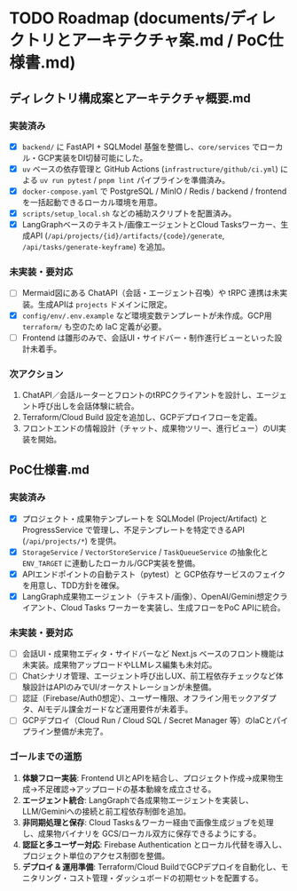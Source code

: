 # TODO Roadmap (documents/ディレクトリとアーキテクチャ案.md / PoC仕様書.md)

## ディレクトリ構成案とアーキテクチャ概要.md
### 実装済み
- [x] `backend/` に FastAPI + SQLModel 基盤を整備し、`core/services` でローカル・GCP実装をDI切替可能にした。
- [x] `uv` ベースの依存管理と GitHub Actions (`infrastructure/github/ci.yml`) による `uv run pytest` / `pnpm lint` パイプラインを準備済み。
- [x] `docker-compose.yaml` で PostgreSQL / MinIO / Redis / backend / frontend を一括起動できるローカル環境を用意。
- [x] `scripts/setup_local.sh` などの補助スクリプトを配置済み。
- [x] LangGraphベースのテキスト/画像エージェントとCloud Tasksワーカー、生成API (`/api/projects/{id}/artifacts/{code}/generate`, `/api/tasks/generate-keyframe`) を追加。

### 未実装・要対応
- [ ] Mermaid図にある ChatAPI（会話・エージェント召喚）や tRPC 連携は未実装。生成APIは `projects` ドメインに限定。
- [x] `config/env/.env.example` など環境変数テンプレートが未作成。GCP用 `terraform/` も空のため IaC 定義が必要。
- [ ] Frontend は雛形のみで、会話UI・サイドバー・制作進行ビューといった設計未着手。

### 次アクション
1. ChatAPI／会話ルーターとフロントのtRPCクライアントを設計し、エージェント呼び出しを会話体験に統合。
2. Terraform/Cloud Build 設定を追加し、GCPデプロイフローを定義。
3. フロントエンドの情報設計（チャット、成果物ツリー、進行ビュー）のUI実装を開始。

## PoC仕様書.md
### 実装済み
- [x] プロジェクト・成果物テンプレートを SQLModel (Project/Artifact) と ProgressService で管理し、不足テンプレートを特定できるAPI (`/api/projects/*`) を提供。
- [x] `StorageService` / `VectorStoreService` / `TaskQueueService` の抽象化と `ENV_TARGET` に連動したローカル/GCP実装を整備。
- [x] APIエンドポイントの自動テスト（pytest）と GCP依存サービスのフェイクを用意し、TDD方針を確保。
- [x] LangGraph成果物エージェント（テキスト/画像）、OpenAI/Gemini想定クライアント、Cloud Tasks ワーカーを実装し、生成フローをPoC APIに統合。

### 未実装・要対応
- [ ] 会話UI・成果物エディタ・サイドバーなど Next.js ベースのフロント機能は未実装。成果物アップロードやLLMレス編集も未対応。
- [ ] Chatシナリオ管理、エージェント呼び出しUX、前工程依存チェックなど体験設計はAPIのみでUI/オーケストレーションが未整備。
- [ ] 認証（Firebase/Auth0想定）、ユーザー権限、オフライン用モックアダプタ、AIモデル課金ガードなど運用要件が未着手。
- [ ] GCPデプロイ（Cloud Run / Cloud SQL / Secret Manager 等）のIaCとパイプライン整備が未完了。

### ゴールまでの道筋
1. **体験フロー実装**: Frontend UIとAPIを結合し、プロジェクト作成→成果物生成→不足確認→アップロードの基本動線を成立させる。
2. **エージェント統合**: LangGraphで各成果物エージェントを実装し、LLM/Geminiへの接続と前工程依存制御を追加。
3. **非同期処理と保存**: Cloud Tasks＆ワーカー経由で画像生成ジョブを処理し、成果物バイナリを GCS/ローカル双方に保存できるようにする。
4. **認証と多ユーザー対応**: Firebase Authentication とローカル代替を導入し、プロジェクト単位のアクセス制御を整備。
5. **デプロイ & 運用準備**: Terraform/Cloud BuildでGCPデプロイを自動化し、モニタリング・コスト管理・ダッシュボードの初期セットを配置する。

